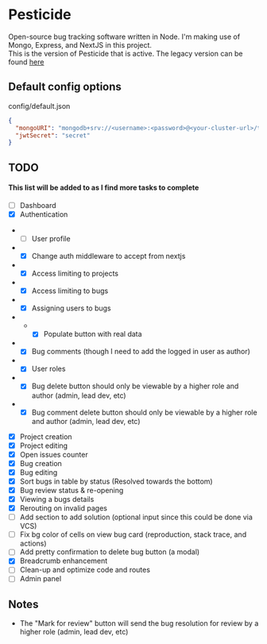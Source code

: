 # Pesticide

Open-source bug tracking software written in Node. I'm making use of Mongo, Express, and NextJS in this project.  
This is the version of Pesticide that is active. The legacy version can be found [here](https://github.com/averagedemo/pesticide-legacy)

## Default config options

config/default.json

```json
{
  "mongoURI": "mongodb+srv://<username>:<password>@<your-cluster-url>/test?retryWrites=true&w=majority",
  "jwtSecret": "secret"
}
```

## TODO

#### This list will be added to as I find more tasks to complete

- [ ] Dashboard
- [x] Authentication
- - [ ] User profile
- - [x] Change auth middleware to accept from nextjs
- - [x] Access limiting to projects
- - [x] Access limiting to bugs
- - [x] Assigning users to bugs
- - - [x] Populate button with real data
- - [x] Bug comments (though I need to add the logged in user as author)
- - [x] User roles
- - [x] Bug delete button should only be viewable by a higher role and author (admin, lead dev, etc)
- - [x] Bug comment delete button should only be viewable by a higher role and author (admin, lead dev, etc)
- [x] Project creation
- [x] Project editing
- [x] Open issues counter
- [x] Bug creation
- [x] Bug editing
- [x] Sort bugs in table by status (Resolved towards the bottom)
- [x] Bug review status & re-opening
- [x] Viewing a bugs details
- [x] Rerouting on invalid pages
- [ ] Add section to add solution (optional input since this could be done via VCS)
- [ ] Fix bg color of cells on view bug card (reproduction, stack trace, and actions)
- [ ] Add pretty confirmation to delete bug button (a modal)
- [x] Breadcrumb enhancement
- [ ] Clean-up and optimize code and routes
- [ ] Admin panel

## Notes

- The "Mark for review" button will send the bug resolution for review by a higher role (admin, lead dev, etc)
